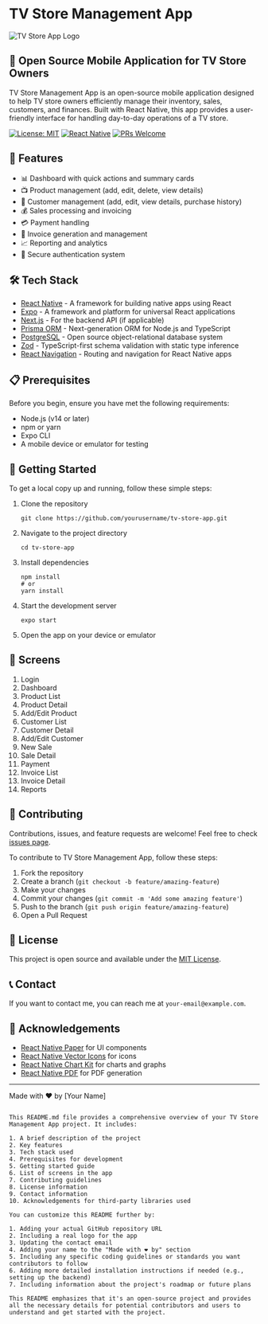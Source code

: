 
# TV Store Management App

![TV Store App Logo](https://placeholder.com/wp-content/uploads/2018/10/placeholder.com-logo1.png)

## 📱 Open Source Mobile Application for TV Store Owners

TV Store Management App is an open-source mobile application designed to help TV store owners efficiently manage their inventory, sales, customers, and finances. Built with React Native, this app provides a user-friendly interface for handling day-to-day operations of a TV store.

[![License: MIT](https://img.shields.io/badge/License-MIT-yellow.svg)](https://opensource.org/licenses/MIT)
[![React Native](https://img.shields.io/badge/React%20Native-v0.70.0-blue.svg)](https://reactnative.dev/)
[![PRs Welcome](https://img.shields.io/badge/PRs-welcome-brightgreen.svg?style=flat-square)](http://makeapullrequest.com)

## 🌟 Features

- 📊 Dashboard with quick actions and summary cards
- 📺 Product management (add, edit, delete, view details)
- 👥 Customer management (add, edit, view details, purchase history)
- 💰 Sales processing and invoicing
- 💳 Payment handling
- 📄 Invoice generation and management
- 📈 Reporting and analytics
- 🔐 Secure authentication system

## 🛠️ Tech Stack

- [React Native](https://reactnative.dev/) - A framework for building native apps using React
- [Expo](https://expo.dev/) - A framework and platform for universal React applications
- [Next.js](https://nextjs.org/) - For the backend API (if applicable)
- [Prisma ORM](https://www.prisma.io/) - Next-generation ORM for Node.js and TypeScript
- [PostgreSQL](https://www.postgresql.org/) - Open source object-relational database system
- [Zod](https://github.com/colinhacks/zod) - TypeScript-first schema validation with static type inference
- [React Navigation](https://reactnavigation.org/) - Routing and navigation for React Native apps

## 📋 Prerequisites

Before you begin, ensure you have met the following requirements:

- Node.js (v14 or later)
- npm or yarn
- Expo CLI
- A mobile device or emulator for testing

## 🚀 Getting Started

To get a local copy up and running, follow these simple steps:

1. Clone the repository
   ```
   git clone https://github.com/yourusername/tv-store-app.git
   ```

2. Navigate to the project directory
   ```
   cd tv-store-app
   ```

3. Install dependencies
   ```
   npm install
   # or
   yarn install
   ```

4. Start the development server
   ```
   expo start
   ```

5. Open the app on your device or emulator

## 📱 Screens

1. Login
2. Dashboard
3. Product List
4. Product Detail
5. Add/Edit Product
6. Customer List
7. Customer Detail
8. Add/Edit Customer
9. New Sale
10. Sale Detail
11. Payment
12. Invoice List
13. Invoice Detail
14. Reports

## 🤝 Contributing

Contributions, issues, and feature requests are welcome! Feel free to check [issues page](https://github.com/yourusername/tv-store-app/issues). 

To contribute to TV Store Management App, follow these steps:

1. Fork the repository
2. Create a branch (`git checkout -b feature/amazing-feature`)
3. Make your changes
4. Commit your changes (`git commit -m 'Add some amazing feature'`)
5. Push to the branch (`git push origin feature/amazing-feature`)
6. Open a Pull Request

## 📄 License

This project is open source and available under the [MIT License](LICENSE).

## 📞 Contact

If you want to contact me, you can reach me at `your-email@example.com`.

## 🙏 Acknowledgements

- [React Native Paper](https://callstack.github.io/react-native-paper/) for UI components
- [React Native Vector Icons](https://github.com/oblador/react-native-vector-icons) for icons
- [React Native Chart Kit](https://github.com/indiespirit/react-native-chart-kit) for charts and graphs
- [React Native PDF](https://github.com/wonday/react-native-pdf) for PDF generation

---

Made with ❤️ by [Your Name]

```

This README.md file provides a comprehensive overview of your TV Store Management App project. It includes:

1. A brief description of the project
2. Key features
3. Tech stack used
4. Prerequisites for development
5. Getting started guide
6. List of screens in the app
7. Contributing guidelines
8. License information
9. Contact information
10. Acknowledgements for third-party libraries used

You can customize this README further by:

1. Adding your actual GitHub repository URL
2. Including a real logo for the app
3. Updating the contact email
4. Adding your name to the "Made with ❤️ by" section
5. Including any specific coding guidelines or standards you want contributors to follow
6. Adding more detailed installation instructions if needed (e.g., setting up the backend)
7. Including information about the project's roadmap or future plans

This README emphasizes that it's an open-source project and provides all the necessary details for potential contributors and users to understand and get started with the project.